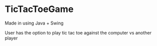 # TicTacToeGame

Made in using Java + Swing

User has the option to play tic tac toe against the computer vs another player

